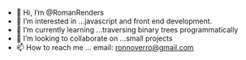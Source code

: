 - 👋 Hi, I’m @RomanRenders
- 👀 I’m interested in ...javascript and front end development.
- 🌱 I’m currently learning ...traversing binary trees programmatically
- 💞️ I’m looking to collaborate on ...small projects
- 📫 How to reach me ... email: ronnoverro@gmail.com

<!---
RomanRenders/RomanRenders is a ✨ special ✨ repository because its `README.md` (this file) appears on your GitHub profile.
You can click the Preview link to take a look at your changes.
--->
